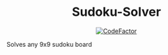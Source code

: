 <h1 align="center">Sudoku-Solver</h1>

<p align="center"><a href="https://www.codefactor.io/repository/github/matthewkayne/sudoku-solver"><img src="https://www.codefactor.io/repository/github/matthewkayne/sudoku-solver/badge" alt="CodeFactor" /></a></p>

Solves any 9x9 sudoku board
